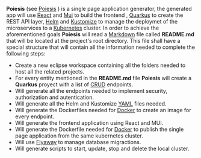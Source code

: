 __Poiesis__ (see [Poiesis](https://en.wikipedia.org/wiki/Poiesis) ) is a single page application generator, the generated app will use [React](https://en.wikipedia.org/wiki/React_(JavaScript_library)) and [Mui](https://mui.com/) to build the frontend , [Quarkus](https://en.wikipedia.org/wiki/Quarkus) to create the REST API layer, [Helm](https://helm.sh/) and [Kustomize](https://kustomize.io/) to  manage the deploymet of the microservices to a [Kubernetes](https://en.wikipedia.org/wiki/Kubernetes) cluster.
In order to achieve the aforementioned goals __Poiesis__ will read a [Markdown](https://en.wikipedia.org/wiki/Markdown) file called __README.md__ that will be located at the project's root directory. This file shall have a special structure that will contain all the information needed to complete the following steps:

* Create a new eclipse workspace containing all the folders needed to host all the related projects.
* For every entity mentioned in the __README.md__ file __Poiesis__ will create a __Quarkus__ proyect with a list of  [CRUD](https://en.wikipedia.org/wiki/Create,_read,_update_and_delete) endpoints.
* Will generate all the endpoints needed to implement security, authorization and autentication.
* Will generate all the Helm and Kustomize [YAML](https://en.wikipedia.org/wiki/YAML) files needed.
* Will generate the Dockerfiles needed for [Docker](https://www.docker.com/) to create an image for every endpoint.
* Will generate the frontend application using React and MUI.
* Will generate the Dockerfile needed for [Docker](https://www.docker.com/) to publish the single page application from the same kubernetes cluster.
* Will use [Flyaway](https://flywaydb.org/) to manage database migractions.
* Will generate scripts to start, update, stop and delete the local cluster. 


